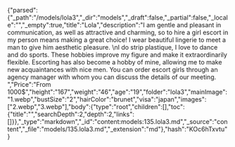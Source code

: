 {"parsed":{"_path":"/models/lola3","_dir":"models","_draft":false,"_partial":false,"_locale":"","_empty":true,"title":"Lola","description":"I am gentle and pleasant in communication, as well as attractive and charming, so to hire a girl escort in my person means making a great choice! I wear beautiful lingerie to meet a man to give him aesthetic pleasure. \nI do strip plastique, I love to dance and do sports. These hobbies improve my figure and make it extraordinarily flexible. Escorting has also become a hobby of mine, allowing me to make new acquaintances with nice men. You can order escort girls through an agency manager with whom you can discuss the details of our meeting. ","Price":"From 1000$","height":"167","weight":"46","age":"19","folder":"lola3","mainImage":"1.webp","bustSize":"2","hairColor":"brunet","visa":"japan","images":["2.webp","3.webp"],"body":{"type":"root","children":[],"toc":{"title":"","searchDepth":2,"depth":2,"links":[]}},"_type":"markdown","_id":"content:models:135.lola3.md","_source":"content","_file":"models/135.lola3.md","_extension":"md"},"hash":"KOc6hTxvtu"}